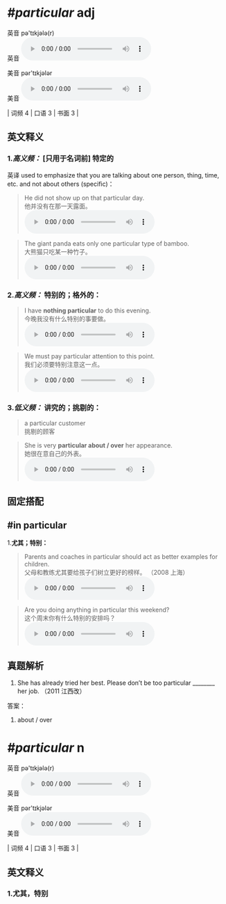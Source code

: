 # ***\#particular*** adj
英音 pə'tɪkjələ(r)  
英音
<audio src="./media/particular-B.aac" controls="controls"></audio>

美音 pər'tɪkjələr  
美音
<audio src="./media/particular.aac" controls="controls"></audio>



| 词频 4 | 口语 3 | 书面 3 |  

英文释义
---
### 1.*高义频：* **[只用于名词前] 特定的**  
英译 used to emphasize that you are talking about one person, thing, time, etc. and not about others (specific)：

 > He did not show up on that particular day.   
 > 他并没有在那一天露面。    
<audio src="./media/particular-1.aac" controls="controls"></audio>

 > The giant panda eats only one particular type of bamboo.  
 > 大熊猫只吃某一种竹子。    
<audio src="./media/particular-2.aac" controls="controls"></audio>

### 2.*高义频：* **特别的；格外的：**  

 > I have **nothing particular** to do this evening.   
 > 今晚我没有什么特别的事要做。    
<audio src="./media/particular-3.aac" controls="controls"></audio>

 > We must pay particular attention to this point.   
 > 我们必须要特别注意这一点。    
<audio src="./media/particular-4.aac" controls="controls"></audio>

### 3.*低义频：* **讲究的；挑剔的：**  

 > a particular customer   
 > 挑剔的顾客    

 > She is very **particular about / over** her appearance.  
 > 她很在意自己的外表。    
<audio src="./media/particular-6.aac" controls="controls"></audio>


固定搭配
---
## \#in particular 
1.**尤其；特别：**  

 > Parents and coaches in particular should act as better examples for children.   
 > 父母和教练尤其要给孩子们树立更好的榜样。  （2008 上海）  
<audio src="./media/particular7.aac" controls="controls"></audio>

 > Are you doing anything in particular this weekend?  
 > 这个周末你有什么特别的安排吗？    
<audio src="./media/particular-8.aac" controls="controls"></audio>


真题解析
---
1. She has already tried her best. Please don’t be too particular ________ her job.   （2011 江西改）  

答案：
1. about / over  

# ***\#particular*** n
英音 pə'tɪkjələ(r)  
英音
<audio src="./media/particular-B.aac" controls="controls"></audio>

美音 pər'tɪkjələr  
美音
<audio src="./media/particular.aac" controls="controls"></audio>



| 词频 4 | 口语 3 | 书面 3 |  

英文释义
---
### 1.**尤其，特别**  


